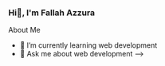 ### Hi👋, I'm Fallah Azzura

About Me

- 🌱 I’m currently learning web development
- 💬 Ask me about web development
-->
